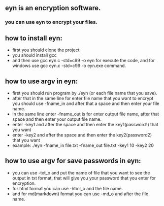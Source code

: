 ## eyn is an encryption software.
### you can use eyn to encrypt your files.

## how to install eyn:
* first you should clone the project
* you should install gcc
* and then use gcc eyn.c -std=c99 -o eyn for execute the code, and for windows use gcc eyn.c -std=c99 -o eyn.exe command.

## how to use argv in eyn:
* first you should run program by ./eyn (or each file name that you save).
* after that in the same line for enter file name that you want to encrypt you should use -fname_in and after that a space and then enter your file name.
* in the same line enter -fname_out is for enter output file name, after that space and then enter your output file name.
* enter -key1 and after the space and then enter the key1(password1) that you want
* enter -key2 and after the space and then enter the key2(password2) that you want
* example: ./eyn -fname_in file.txt -fname_out file.txt -key1 10 -key2 20

## how to use argv for save passwords in eyn:
* you can use -txt_o and put the name of file that you want to see the output in txt format, that will give you your password that you enter for encryption.
* for html format you can use -html_o and the file name.
* and for md(markdown) format you can use -md_o and after the file name.
